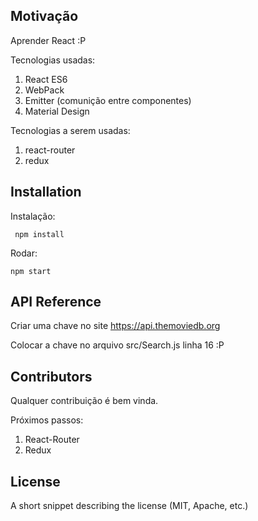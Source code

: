 ## Motivação

Aprender React :P

Tecnologias usadas:

1. React ES6
2. WebPack
3. Emitter (comunição entre componentes)
4. Material Design

Tecnologias a serem usadas:

1. react-router
2. redux

## Installation

Instalação:

```
 npm install

```

Rodar:

```
npm start

```

## API Reference

Criar uma chave no site <https://api.themoviedb.org>

Colocar a chave no arquivo src/Search.js linha 16 :P


## Contributors

Qualquer contribuição é bem vinda.

Próximos passos:

1. React-Router
2. Redux

## License

A short snippet describing the license (MIT, Apache, etc.)
